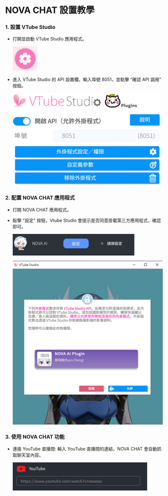 
# NOVA CHAT 設置教學

### 1. 設置 VTube Studio
+ 打開並啟動 VTube Studio 應用程式。

  ![vTube icon](vTube.png)
+ 進入 VTube Studio 的 API 設置欄，輸入埠號 8051，並點擊 “確認 API 調用” 按鈕。

  ![vTube Setting](vTube-setting-8051.png)
### 2. 配置 NOVA CHAT 應用程式
+ 打開 NOVA CHAT 應用程式。
+ 點擊 "設定" 按鈕，Vtube Studio 會提示是否同意掛載第三方應用程式，確認即可。
  
  ![Nova Setting](Nova-setting.png)
  
  ![Nova Setting](VTS-setting.png)
  
### 3. 使用 NOVA CHAT 功能
+ 連接 YouTube 直播間: 輸入 YouTube 直播間的連結，NOVA CHAT 會自動抓取聊天室內容。

  ![YT Setting](yt-setting.png)